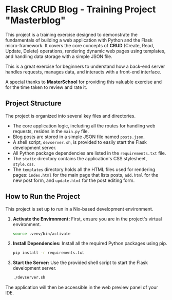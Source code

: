 # Flask CRUD Blog - Training Project "Masterblog"

This project is a training exercise designed to demonstrate the fundamentals of building a web application with Python and the Flask micro-framework. It covers the core concepts of **CRUD** (Create, Read, Update, Delete) operations, rendering dynamic web pages using templates, and handling data storage with a simple JSON file.

This is a great exercise for beginners to understand how a back-end server handles requests, manages data, and interacts with a front-end interface.

A special thanks to **MasterSchool** for providing this valuable exercise and for the time taken to review and rate it.

## Project Structure

The project is organized into several key files and directories. 
- The core application logic, including all the routes for handling web requests, resides in the `main.py` file. 
- Blog posts are stored in a simple JSON file named `posts.json`. 
- A shell script, `devserver.sh`, is provided to easily start the Flask development server. 
- All Python package dependencies are listed in the `requirements.txt` file. 
- The `static` directory contains the application's CSS stylesheet, `style.css`. 
- The `templates` directory holds all the HTML files used for rendering pages: `index.html` for the main page that lists posts, `add.html` for the new post form, and `update.html` for the post editing form.

## How to Run the Project

This project is set up to run in a Nix-based development environment.

1.  **Activate the Environment:** First, ensure you are in the project's virtual environment.
    ```bash
    source .venv/bin/activate
    ```
2.  **Install Dependencies:** Install all the required Python packages using pip.
    ```bash
    pip install -r requirements.txt
    ```

3.  **Start the Server:** Use the provided shell script to start the Flask development server.
    ```bash
    ./devserver.sh
    ```

The application will then be accessible in the web preview panel of your IDE.

